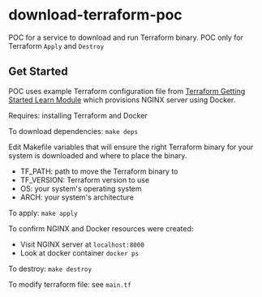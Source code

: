 # download-terraform-poc
POC for a service to download and run Terraform binary. POC only for Terraform `Apply` and `Destroy`

## Get Started

POC uses example Terraform configuration file from [Terraform Getting Started Learn Module](https://learn.hashicorp.com/terraform/getting-started/install#quick-start-tutorial) which provisions NGINX server using Docker.

Requires: installing Terraform and Docker

To download dependencies: `make deps`

Edit Makefile variables that will ensure the right Terraform binary for your system is downloaded and where to place the binary.
- TF_PATH: path to move the Terraform binary to
- TF_VERSION: Terraform version to use
- OS: your system's operating system
- ARCH: your system's architecture

To apply: `make apply`

To confirm NGINX and Docker resources were created:
- Visit NGINX server at `localhost:8000`
- Look at docker container `docker ps`

To destroy: `make destroy`

To modify terraform file: see `main.tf`
